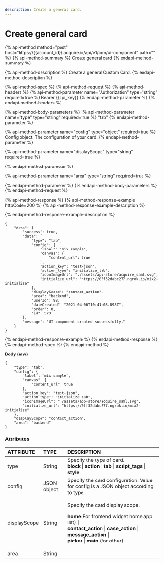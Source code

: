 ```yaml
---
description: Create a general card.
---
```


# Create general card

{% api-method method="post" host="https://{{account\_id}}.acquire.io/api/v1/crm/ui-component" path="" %}
{% api-method-summary %}
Create general card
{% endapi-method-summary %}

{% api-method-description %}
Create a general Custom Card.
{% endapi-method-description %}

{% api-method-spec %}
{% api-method-request %}
{% api-method-headers %}
{% api-method-parameter name="Authorization" type="string" required=true %}
Bearer {{api\_key}}
{% endapi-method-parameter %}
{% endapi-method-headers %}

{% api-method-body-parameters %}
{% api-method-parameter name="type" type="string" required=true %}
"tab"
{% endapi-method-parameter %}

{% api-method-parameter name="config" type="object" required=true %}
Config object. The configuration of your card.
{% endapi-method-parameter %}

{% api-method-parameter name="displayScope" type="string" required=true %}

{% endapi-method-parameter %}

{% api-method-parameter name="area" type="string" required=true %}

{% endapi-method-parameter %}
{% endapi-method-body-parameters %}
{% endapi-method-request %}

{% api-method-response %}
{% api-method-response-example httpCode=200 %}
{% api-method-response-example-description %}

{% endapi-method-response-example-description %}

```
{
    "data": {
        "success": true,
        "data": {
            "type": "tab",
            "config": {
                "label": "mix sample",
                "canvas": {
                    "content_url": true
                },
                "action_key": "test-json",
                "action_type": "initialize_tab",
                "iconImageUrl": "./assets/app-store/acquire_saml.svg",
                "initialize_url": "https://0ff32dabc277.ngrok.io/mix2-initialize"
            },
            "displayScope": "contact_action",
            "area": "backend",
            "userId": 98,
            "dateCreated": "2021-04-06T10:41:08.898Z",
            "order": 0,
            "id": 573
        },
        "message": "UI component created successfully."
    }
}
```
{% endapi-method-response-example %}
{% endapi-method-response %}
{% endapi-method-spec %}
{% endapi-method %}

**Body \(raw\)**

```text
{
    "type": "tab",
    "config": {
        "label": "mix sample",
        "canvas": {
            "content_url": true
        },
        "action_key": "test-json",
        "action_type": "initialize_tab",
        "iconImageUrl": "./assets/app-store/acquire_saml.svg",
        "initialize_url": "https://0ff32dabc277.ngrok.io/mix2-initialize"
    },
    "displayScope": "contact_action",
    "area": "backend"
}
```

### Attributes 

<table>
  <thead>
    <tr>
      <th style="text-align:left">ATTRIBUTE</th>
      <th style="text-align:left">TYPE</th>
      <th style="text-align:left">DESCRIPTION</th>
    </tr>
  </thead>
  <tbody>
    <tr>
      <td style="text-align:left">type</td>
      <td style="text-align:left">String</td>
      <td style="text-align:left">Specify the type of card. <b><br />block</b> | <b>action</b> | <b>tab</b> | <b>script_tags</b> | <b>style</b>
      </td>
    </tr>
    <tr>
      <td style="text-align:left">config</td>
      <td style="text-align:left">JSON object</td>
      <td style="text-align:left">Specify the card configuration. Value for config is a JSON object according
        to type.</td>
    </tr>
    <tr>
      <td style="text-align:left">displayScope</td>
      <td style="text-align:left">String</td>
      <td style="text-align:left">
        <p>Specify the card display scope.</p>
        <p><b>home</b>(For frontend widget home app list) |
          <br /><b>contact_action</b> | <b>case_action</b> | <b>message_action</b> |
          <br /><b>picker</b> | <b>main</b> (for other)</p>
      </td>
    </tr>
    <tr>
      <td style="text-align:left">area</td>
      <td style="text-align:left">String</td>
      <td style="text-align:left"></td>
    </tr>
  </tbody>
</table>

